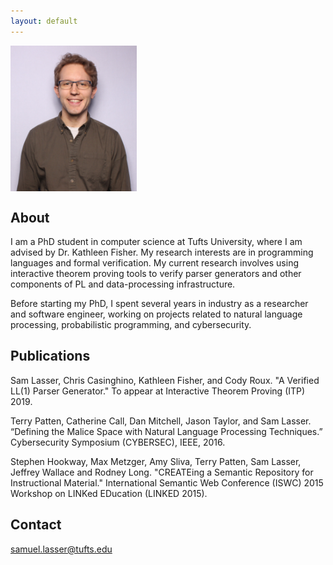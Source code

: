 ```yaml
---
layout: default
---
```


<img src="lasser_photo.png" width="40%" height="40%" align="middle"/>

## About
I am a PhD student in computer science at Tufts University, where I am advised
by Dr. Kathleen Fisher. My research interests are in programming languages and 
formal verification. My current research involves using interactive theorem proving 
tools to verify parser generators and other components of PL and data-processing 
infrastructure.

Before starting my PhD, I spent several years in industry as a researcher and software
engineer, working on projects related to natural language processing, probabilistic
programming, and cybersecurity.

## Publications
Sam Lasser, Chris Casinghino, Kathleen Fisher, and Cody Roux. "A Verified LL(1) Parser 
Generator." To appear at Interactive Theorem Proving (ITP) 2019.

Terry Patten, Catherine Call, Dan Mitchell, Jason Taylor, and Sam Lasser. “Defining the 
Malice Space with Natural Language Processing Techniques.” Cybersecurity Symposium 
(CYBERSEC), IEEE, 2016.

Stephen Hookway, Max Metzger, Amy Sliva, Terry Patten, Sam Lasser, Jeffrey Wallace and 
Rodney Long. "CREATEing a Semantic Repository for Instructional Material." International 
Semantic Web Conference (ISWC) 2015 Workshop on LINKed EDucation (LINKED 2015).

## Contact
samuel.lasser@tufts.edu
